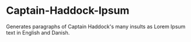 # Captain-Haddock-Ipsum
Generates paragraphs of Captain Haddock's many insults as Lorem Ipsum text in English and Danish.